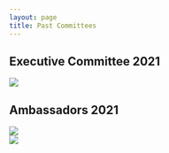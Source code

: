 ```yaml
---
layout: page
title: Past Committees
---
```


## Executive Committee 2021
<div class="committee-pictures">
    <img src="{{ site.baseurl }}/assets/images/ExecutiveCommittee.png"/>
</div>

## Ambassadors 2021
<div class="committee-pictures">
    <img src="{{ site.baseurl }}/assets/images/Ambassadors_2021.png"/>
</div>
<div class="committee-pictures">
    <img src="{{ site.baseurl }}/assets/images/Ambassadors.png"/>
</div>

